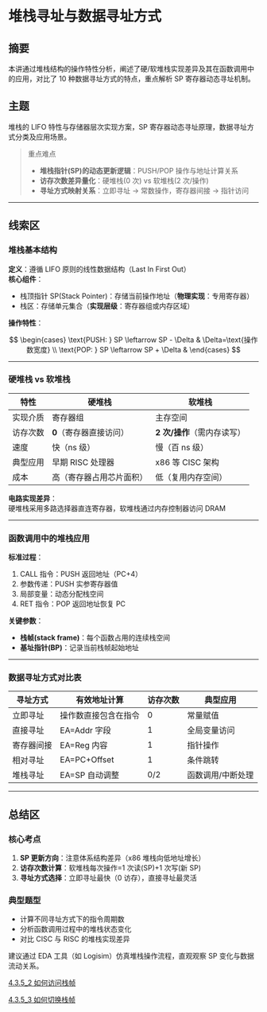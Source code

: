 # 堆栈寻址与数据寻址方式

## 摘要

本讲通过堆栈结构的操作特性分析，阐述了硬/软堆栈实现差异及其在函数调用中的应用，对比了 10 种数据寻址方式的特点，重点解析 SP 寄存器动态寻址机制。

## 主题

堆栈的 LIFO 特性与存储器层次实现方案，SP 寄存器动态寻址原理，数据寻址方式分类及应用场景。

> 重点难点
>
> - **堆栈指针(SP)的动态更新逻辑**：PUSH/POP 操作与地址计算关系
> - **访存次数差异量化**：硬堆栈(0 次) vs 软堆栈(2 次/操作)
> - **寻址方式映射关系**：立即寻址 → 常数操作，寄存器间接 → 指针访问

---

## 线索区

### 堆栈基本结构

**定义**：遵循 LIFO 原则的线性数据结构（Last In First Out）  
**核心组件**：

- 栈顶指针 SP(Stack Pointer)：存储当前操作地址（**物理实现**：专用寄存器）
- 栈区：存储单元集合（**实现层级**：寄存器组或内存区域）

**操作特性**：

$$
\begin{cases}
\text{PUSH: } SP \leftarrow SP - \Delta & \Delta=\text{操作数宽度} \\
\text{POP: } SP \leftarrow SP + \Delta &
\end{cases}
$$

---

### 硬堆栈 vs 软堆栈

| 特性     | 硬堆栈                   | 软堆栈                      |
| -------- | ------------------------ | --------------------------- |
| 实现介质 | 寄存器组                 | 主存空间                    |
| 访存次数 | **0**（寄存器直接访问）  | **2 次/操作**（需内存读写） |
| 速度     | 快（ns 级）              | 慢（百 ns 级）              |
| 典型应用 | 早期 RISC 处理器         | x86 等 CISC 架构            |
| 成本     | 高（寄存器占用芯片面积） | 低（复用内存空间）          |

**电路实现差异**：  
硬堆栈采用多路选择器直连寄存器，软堆栈通过内存控制器访问 DRAM

---

### 函数调用中的堆栈应用

**标准过程**：

1. CALL 指令：PUSH 返回地址（PC+4）
2. 参数传递：PUSH 实参寄存器值
3. 局部变量：动态分配栈空间
4. RET 指令：POP 返回地址恢复 PC

**关键参数**：

- **栈帧(stack frame)**：每个函数占用的连续栈空间
- **基址指针(BP)**：记录当前栈帧起始地址

---

### 数据寻址方式对比表

| 寻址方式   | 有效地址计算         | 访存次数 | 典型应用          |
| ---------- | -------------------- | -------- | ----------------- |
| 立即寻址   | 操作数直接包含在指令 | 0        | 常量赋值          |
| 直接寻址   | EA=Addr 字段         | 1        | 全局变量访问      |
| 寄存器间接 | EA=Reg 内容          | 1        | 指针操作          |
| 相对寻址   | EA=PC+Offset         | 1        | 条件跳转          |
| 堆栈寻址   | EA=SP 自动调整       | 0/2      | 函数调用/中断处理 |

---

## 总结区

### 核心考点

1. **SP 更新方向**：注意体系结构差异（x86 堆栈向低地址增长）
2. **访存次数计算**：软堆栈每次操作=1 次读(SP)+1 次写(新 SP)
3. **寻址方式选择**：立即寻址最快（0 访存），直接寻址最灵活

### 典型题型

- 计算不同寻址方式下的指令周期数
- 分析函数调用过程中的堆栈状态变化
- 对比 CISC 与 RISC 的堆栈实现差异

建议通过 EDA 工具（如 Logisim）仿真堆栈操作流程，直观观察 SP 变化与数据流动关系。


[4.3.5_2 如何访问栈帧](4.3.5_2%20如何访问栈帧.md)

[4.3.5_3 如何切换栈帧](4.3.5_3%20如何切换栈帧.md)
